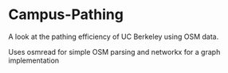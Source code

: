 # Campus-Pathing
A look at the pathing efficiency of UC Berkeley using OSM data.

Uses osmread for simple OSM parsing and networkx for a graph implementation
